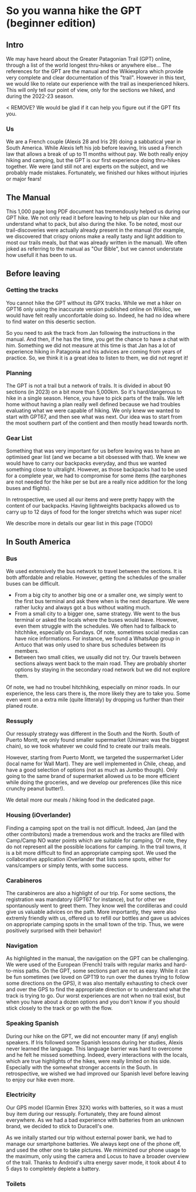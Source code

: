 # So you wanna hike the GPT (beginner edition)

## Intro

We may have heard about the Greater Patagonian Trail (GPT) online, through a list of the world longest thru-hikes or anywhere else... The references for the GPT are the manual and the Wikiexplora which provide very complete and clear documentation of this "trail". However in this text, we would like to relate our experience with the trail as inexperienced hikers. This will only tell our point of view, only for the sections we hiked, and during the 2022-23 season.

< REMOVE? We would be glad if it can help you figure out if the GPT fits you.

### Us

We are a French couple (Alexis 28 and Iris 29) doing a sabbatical year in South America. While Alexis left his job before leaving, Iris used a French law that allows a break of up to 11 months without pay. We both really enjoy hiking and camping, but the GPT is our first experience doing thru-hikes together. We were (and still not are) experts on the subject, and we probably made mistakes. Fortunately, we finished our hikes without injuries or major fears!

## The Manual

This 1,000 page long PDF document has tremendously helped us during our GPT hike. We not only read it before leaving to help us plan our hike and understand what to pack, but also during the hike. To be noted, most our trail-discoveries were actually already present in the manual (for example, we discovered that crispy onions make a really tasty and light addition to most our trails meals, but that was already written in the manual). We often joked as referring to the manual as "Our Bible", but we cannot understate how usefull it has been to us.

## Before leaving

### Getting the tracks
You cannot hike the GPT without its GPX tracks. While we met a hiker on GPT16 only using the inaccurate version published online on Wikiloc, we would have felt really unconfortable doing so. Indeed, he had no idea where to find water on this desertic section.

So you need to ask the track from Jan following the instructions in the manual. And then, if he has the time, you get the chance to have a chat with him. Something we did not measure at this time is that Jan has a lot of experience hiking in Patagonia and his advices are coming from years of practice. So, we think it is a great idea to listen to them, we did not regret it!

### Planning

The GPT is not a trail but a network of trails. It is divided in about 90 sections (in 2023) on a bit more than 5,000km. So it's hard/dangerous to hike in a single season. Hence, you have to pick parts of the trails.
We left home without having a plan really well defined because we had troubles evaluating what we were capable of hiking. We only knew we wanted to start with GPT67, and then see what was next. Our idea was to start from the most southern part of the contient and then mostly head towards north.

### Gear List

Something that was very important for us before leaving was to have an optimised gear list (and we became a bit obsessed with that). We knew we would have to carry our backpacks everyday, and thus we wanted something close to ultralight. However, as those backpacks had to be used for a complete year, we had to compromise for some items (the earphones are not needed for the hike per se but are a really nice addition for the long buses and flights).

In retrospective, we used all our items and were pretty happy with the content of our backpacks. Having lightweights backpacks allowed us to carry up to 12 days of food for the longer stretchs which was super nice!

We describe more in details our gear list in this page (TODO)

## In South America

### Bus

We used extensively the bus network to travel between the sections. It is both affordable and reliable. However, getting the schedules of the smaller buses can be difficult.

* From a big city to another big one or a smaller one, we simply went to the first bus terminal and ask there when is the next departure. We were rather lucky and always got a bus without waiting much.
* From a small city to a bigger one, same strategy. We went to the bus terminal or asked the locals where the buses would leave. However, even them struggle with the schedules. We often had to fallback to hitchhike, especially on Sundays. Of note, sometimes social medias can have nice informations. For instance, we found a WhatsApp group in Antuco that was only used to share bus schedules between its members.
* Between two small cities, we usually did not try. Our travels between sections always went back to the main road. They are probably shorter options by staying in the secondary road network but we did not explore them.

Of note, we had no troubel hitchhiking, especially on minor roads. In our experience, the less cars there is, the more likely they are to take you. Some even went on a extra mile (quite litteraly) by dropping us further than their planed route.

### Ressuply

Our ressuply strategy was different in the South and the North. South of Puerto Montt, we only found smaller supermarket (Unimarc was the biggest chain), so we took whatever we could find to create our trails meals.

However, starting from Puerto Montt, we targeted the suspermarket Lider (local name for Wall Mart). They are well implemented in Chile, cheap, and have a good selection of options (not as much as Jumbo though). Only going to the same brand of supermarket allowed us to be more efficient while doing the groceries, and we develop our preferences (like this nice crunchy peanut butter!).

We detail more our meals / hiking food in the dedicated page.

### Housing (iOverlander)

Finding a camping spot on the trail is not difficult. Indeed, Jan (and the other contributors) made a tremendous work and the tracks are filled with Camp/Camp NO water points which are suitable for camping. Of note, they do not represent all the possible locations for camping. In the trail towns, it is a bit more difficult to find an appropriate camping spot. We used the collaborative application iOverlander that lists some spots, either for vans/campers or simply tents, with some success.


### Carabineros

The carabineros are also a highlight of our trip. For some sections, the registration was mandatory (GPT67 for instance), but for other we spontanously went to greet them. They know well the cordilleras and could give us valuable advices on the path. More importantly, they were also extremly friendly with us, offered us to refill our bottles and gave us advices on appropriate camping spots in the small town of the trip. Thus, we were positively surprised with their behavior!

### Navigation

As highlighted in the manual, the navigation on the GPT can be challenging. We were used of the European (French) trails with regular marks and hard-to-miss paths. On the GPT, some sections part are not as easy. While it can be fun sometimes (we loved on GPT19 to run over the dunes trying to follow some directions on the GPS), it was also mentally exhausting to check over and over the GPS to find the appropriate direction or to understand what the track is trying to go. Our worst experiences are not when no trail exist, but when you have about a dozen options and you don't know if you should stick closely to the track or go with the flow.

### Speaking Spanish

During our hike on the GPT, we did not encounter many (if any) english speakers. If Iris followed some Spanish lessons during her studies, Alexis never learned the language. This language barrier was hard to overcome and he felt he missed something. Indeed, every interactions with the locals, which are true highlights of the hikes, were really limited on his side. Especially with the somewhat stronger accents in the South. In retrospective, we wished we had improved our Spanish level before leaving to enjoy our hike even more.

### Electricity

Our GPS model (Garmin Etrex 32X) works with batteries, so it was a must buy item during our ressuply. Fortunately, they are found almost everywhere. As we had a bad experience with batteries from an unknown brand, we decided to stick to Duracell's one.

As we initally started our trip without external power bank, we had to manage our smartphone batteries. We always kept one of the phone off, and used the other one to take pictures. We minimized our phone usage to the maximum, only using the camera and Locus to have a broader overview of the trail. Thanks to Android's ultra energy saver mode, it took about 4 to 5 days to completely deplete a battery.

### Toilets

